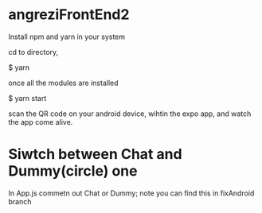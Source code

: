 # angreziFrontEnd2

Install npm and yarn in your system

cd to directory,

$ yarn

once all the modules are installed 

$ yarn start

scan the QR code on your android device, wihtin the expo app, and watch the app come alive.

# Siwtch between Chat and Dummy(circle) one

In App.js commetn out Chat or Dummy; note you can find this in fixAndroid branch
